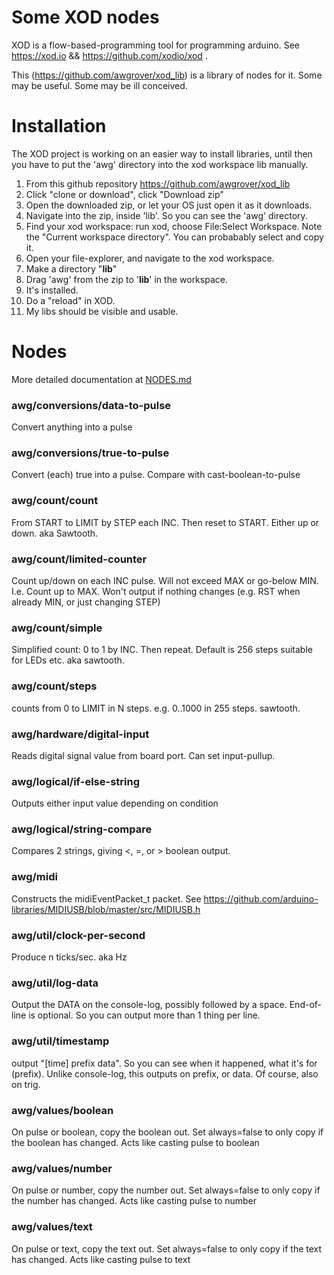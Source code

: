 # Some XOD nodes

XOD is a flow-based-programming tool for programming arduino. See https://xod.io && https://github.com/xodio/xod .

This (https://github.com/awgrover/xod_lib) is a library of nodes for it. Some may be useful. Some may be ill conceived.

# Installation

The XOD project is working on an easier way to install libraries, until then you have to put the 'awg' directory into the xod workspace lib manually.

1. From this github repository https://github.com/awgrover/xod_lib
1. Click "clone or download", click "Download zip"
1. Open the downloaded zip, or let your OS just open it as it downloads.
1. Navigate into the zip, inside 'lib'. So you can see the 'awg' directory.
1. Find your xod workspace: run xod, choose File:Select Workspace. Note the "Current workspace directory". You can probabably select and copy it.
1. Open your file-explorer, and navigate to the xod workspace.
1. Make a directory "__lib__"
1. Drag 'awg' from the zip to '__lib__' in the workspace.
1. It's installed.
1. Do a "reload" in XOD.
1. My libs should be visible and usable.

# Nodes 
More detailed documentation at [NODES.md](/NODES.md)
<span id="auto generated below here"></span>
### awg/conversions/data-to-pulse
Convert anything into a pulse
### awg/conversions/true-to-pulse
Convert (each) true into a pulse. Compare with cast-boolean-to-pulse
### awg/count/count
From START to LIMIT by STEP each INC. Then reset to START. Either up or down. aka Sawtooth.
### awg/count/limited-counter
Count up/down on each  INC pulse. Will not exceed MAX or go-below MIN. I.e. Count up to MAX. Won't output if nothing changes (e.g. RST when already MIN, or just changing STEP)
### awg/count/simple
Simplified count: 0 to 1 by INC. Then repeat. Default is 256 steps suitable for LEDs etc. aka sawtooth.
### awg/count/steps
counts from 0 to LIMIT in N steps. e.g. 0..1000 in 255 steps. sawtooth.
### awg/hardware/digital-input
Reads digital signal value from board port. Can set input-pullup.
### awg/logical/if-else-string
Outputs either input value depending on condition
### awg/logical/string-compare
Compares 2 strings, giving <, =, or > boolean output.
### awg/midi
Constructs the midiEventPacket_t packet.  See https://github.com/arduino-libraries/MIDIUSB/blob/master/src/MIDIUSB.h
### awg/util/clock-per-second
Produce n ticks/sec. aka Hz
### awg/util/log-data
Output the DATA on the console-log, possibly followed by a space. End-of-line is optional. So you can output more than 1 thing per line.
### awg/util/timestamp
output "[time] prefix data". So you can see when it happened, what it's for (prefix). Unlike console-log, this outputs on prefix, or data. Of course, also on trig.
### awg/values/boolean
On pulse or boolean, copy the boolean out. Set always=false to only copy if the boolean has changed. Acts like casting pulse to boolean
### awg/values/number
On pulse or number, copy the number out. Set always=false to only copy if the number has changed. Acts like casting pulse to number
### awg/values/text
On pulse or text, copy the text out. Set always=false to only copy if the text has changed. Acts like casting pulse to text
